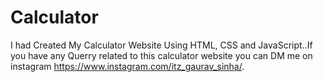 # Calculator
I had Created My Calculator Website Using HTML, CSS and JavaScript..If you have any Querry related to this calculator website you can DM me on instagram https://www.instagram.com/itz_gaurav_sinha/.

